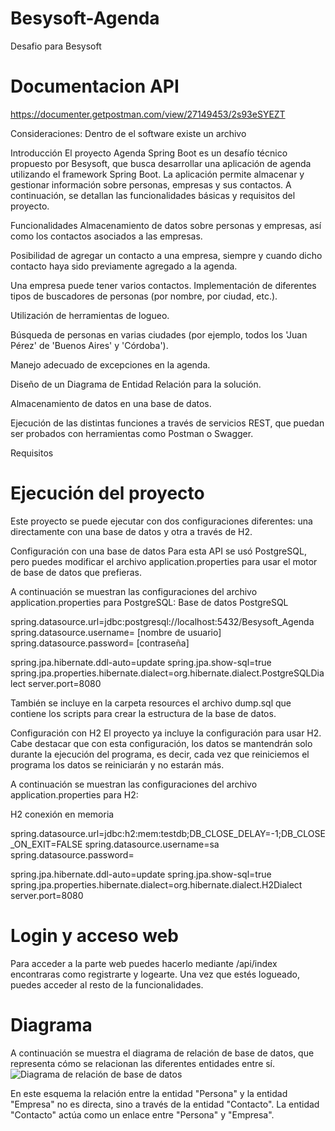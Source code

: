# Besysoft-Agenda
Desafio para Besysoft

# Documentacion API
https://documenter.getpostman.com/view/27149453/2s93eSYEZT

Consideraciones:
Dentro de el software existe un archivo

Introducción
El proyecto Agenda Spring Boot es un desafío técnico propuesto por Besysoft, que busca desarrollar una aplicación de agenda utilizando el framework Spring Boot. La aplicación permite almacenar y gestionar información sobre personas, empresas y sus contactos. A continuación, se detallan las funcionalidades básicas y requisitos del proyecto.

Funcionalidades
Almacenamiento de datos sobre personas y empresas, así como los contactos asociados a las empresas.

Posibilidad de agregar un contacto a una empresa, siempre y cuando dicho contacto haya sido previamente agregado a la agenda.

Una empresa puede tener varios contactos.
Implementación de diferentes tipos de buscadores de personas (por nombre, por ciudad, etc.).

Utilización de herramientas de logueo.

Búsqueda de personas en varias ciudades (por ejemplo, todos los 'Juan Pérez' de 'Buenos Aires' y 'Córdoba').

Manejo adecuado de excepciones en la agenda.

Diseño de un Diagrama de Entidad Relación para la solución.

Almacenamiento de datos en una base de datos.

Ejecución de las distintas funciones a través de servicios REST, que puedan ser probados con herramientas como Postman o Swagger.

Requisitos

# Ejecución del proyecto
Este proyecto se puede ejecutar con dos configuraciones diferentes: una directamente con una base de datos y otra a través de H2.

Configuración con una base de datos
Para esta API se usó PostgreSQL, pero puedes modificar el archivo application.properties para usar el motor de base de datos que prefieras.

A continuación se muestran las configuraciones del archivo application.properties para PostgreSQL:
Base de datos PostgreSQL

spring.datasource.url=jdbc:postgresql://localhost:5432/Besysoft_Agenda
spring.datasource.username= [nombre de usuario]
spring.datasource.password= [contraseña]

spring.jpa.hibernate.ddl-auto=update
spring.jpa.show-sql=true
spring.jpa.properties.hibernate.dialect=org.hibernate.dialect.PostgreSQLDialect
server.port=8080

También se incluye en la carpeta resources el archivo dump.sql que contiene los scripts para crear la estructura de la base de datos.

Configuración con H2
El proyecto ya incluye la configuración para usar H2. Cabe destacar que con esta configuración, los datos se mantendrán solo durante la ejecución del programa, es decir, cada vez que reiniciemos el programa los datos se reiniciarán y no estarán más.

A continuación se muestran las configuraciones del archivo application.properties para H2:

H2 conexión en memoria

spring.datasource.url=jdbc:h2:mem:testdb;DB_CLOSE_DELAY=-1;DB_CLOSE_ON_EXIT=FALSE
spring.datasource.username=sa
spring.datasource.password=

spring.jpa.hibernate.ddl-auto=update
spring.jpa.show-sql=true
spring.jpa.properties.hibernate.dialect=org.hibernate.dialect.H2Dialect
server.port=8080


# Login y acceso web
Para acceder a la parte web puedes hacerlo mediante /api/index encontraras como registrarte y logearte. Una vez que estés logueado, puedes acceder al resto de la funcionalidades.


# Diagrama

A continuación se muestra el diagrama de relación de base de datos, que representa cómo se relacionan las diferentes entidades entre sí.
![Diagrama de relación de base de datos](https://drive.google.com/u/0/uc?id=1OmtQXtARmKA5BeSFCjzxJ_C4igQBVfvv&export=download)


En este esquema la relación entre la entidad "Persona" y la entidad "Empresa" no es directa, sino a través de la entidad "Contacto". La entidad "Contacto" actúa como un enlace entre "Persona" y "Empresa".



